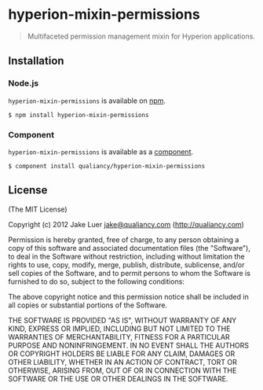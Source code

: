 # hyperion-mixin-permissions

> Multifaceted permission management mixin for Hyperion applications.

## Installation

### Node.js

`hyperion-mixin-permissions` is available on [npm](http://npmjs.org).

    $ npm install hyperion-mixin-permissions

### Component

`hyperion-mixin-permissions` is available as a [component](https://github.com/component/component).

    $ component install qualiancy/hyperion-mixin-permissions

## License

(The MIT License)

Copyright (c) 2012 Jake Luer <jake@qualiancy.com> (http://qualiancy.com)

Permission is hereby granted, free of charge, to any person obtaining a copy
of this software and associated documentation files (the "Software"), to deal
in the Software without restriction, including without limitation the rights
to use, copy, modify, merge, publish, distribute, sublicense, and/or sell
copies of the Software, and to permit persons to whom the Software is
furnished to do so, subject to the following conditions:

The above copyright notice and this permission notice shall be included in
all copies or substantial portions of the Software.

THE SOFTWARE IS PROVIDED "AS IS", WITHOUT WARRANTY OF ANY KIND, EXPRESS OR
IMPLIED, INCLUDING BUT NOT LIMITED TO THE WARRANTIES OF MERCHANTABILITY,
FITNESS FOR A PARTICULAR PURPOSE AND NONINFRINGEMENT. IN NO EVENT SHALL THE
AUTHORS OR COPYRIGHT HOLDERS BE LIABLE FOR ANY CLAIM, DAMAGES OR OTHER
LIABILITY, WHETHER IN AN ACTION OF CONTRACT, TORT OR OTHERWISE, ARISING FROM,
OUT OF OR IN CONNECTION WITH THE SOFTWARE OR THE USE OR OTHER DEALINGS IN
THE SOFTWARE.
